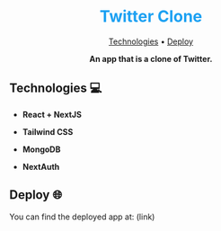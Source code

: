 <h1 align="center" style="color: #1DA1F2; font-weight: bold;">
  Twitter Clone
</h1>

<p align="center">
 <a href="#tech">Technologies</a> • 
 <a href="#deploy">Deploy</a>
</p>

<p align="center">
<b>An app that is a clone of Twitter.</b>
</p>

<h2 id="tech">Technologies 💻</h2>

- **React + NextJS**

- **Tailwind CSS**

- **MongoDB**

- **NextAuth**

<h2 id="deploy">Deploy 🌐</h2>

You can find the deployed app at: (link)
